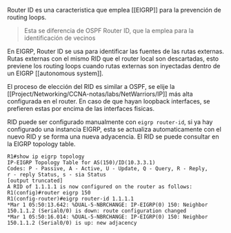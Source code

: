 Router ID es una caracteristica que emplea [[EIGRP]] para la prevención de routing loops. 

> Esta se diferencia de OSPF Router ID, que la emplea para la identificación de vecinos 

En EIGRP, Router ID se usa para identificar las fuentes de las rutas externas. Rutas externas con el mismo RID que el router local son descartadas, esto previene los routing loops cuando rutas externas son inyectadas dentro de un EIGRP [[autonomous system]]. 

El proceso de elección del RID es similar a OSPF, se elije la [[Project/Networking/CCNA-notas/labs/NetWarriors/IP]] más alta configurada en el router. En caso de que hayan loopback interfaces, se prefieren estas por encima de las interfaces fisicas. 

RID puede ser configurado manualmente con `eigrp router-id`, si ya hay configurado una instancia EIGRP, esta se actualiza automaticamente con el nuevo RID y se forma una nueva adyacencia. El RID se puede consultar en la EIGRP topology table. 

```
R1#show ip eigrp topology
IP-EIGRP Topology Table for AS(150)/ID(10.3.3.1)
Codes: P - Passive, A - Active, U - Update, Q - Query, R - Reply,
r - reply Status, s - sia Status
[output truncated]
A RID of 1.1.1.1 is now configured on the router as follows:
R1(config)#router eigrp 150
R1(config-router)#eigrp router-id 1.1.1.1
*Mar 1 05:50:13.642: %DUAL-5-NBRCHANGE: IP-EIGRP(0) 150: Neighbor
150.1.1.2 (Serial0/0) is down: route configuration changed
*Mar 1 05:50:16.014: %DUAL-5-NBRCHANGE: IP-EIGRP(0) 150: Neighbor
150.1.1.2 (Serial0/0) is up: new adjacency
```